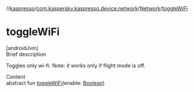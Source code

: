 //[kaspresso](../../index.md)/[com.kaspersky.kaspresso.device.network](../index.md)/[Network](index.md)/[toggleWiFi](toggle-wi-fi.md)



# toggleWiFi  
[androidJvm]  
Brief description  


Toggles only wi-fi. Note: it works only if flight mode is off.

  
Content  
abstract fun [toggleWiFi](toggle-wi-fi.md)(enable: [Boolean](https://kotlinlang.org/api/latest/jvm/stdlib/kotlin/-boolean/index.html))  



